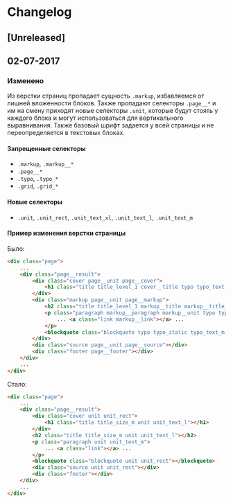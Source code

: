# Changelog

## [Unreleased]

## 02-07-2017
### Изменено
Из верстки страниц пропадает сущность `.markup`, избавляемся от лишней вложенности блоков. Также пропадают селекторы `.page__*` и им на смену приходят новые селекторы `.unit`, которые будут стоять у каждого блока и могут использоваться для вертикального выравнивания.
Также базовый шрифт задается у всей страницы и не переопределяется в текстовых блоках.

#### Запрещенные селекторы
* `.markup`, `.markup__*`
* `.page__*`
* `.typo`, `.typo_*`
* `.grid`, `.grid_*`

#### Новые селекторы
* `.unit`, `.unit_rect`, `.unit_text_xl`, `.unit_text_l`, `.unit_text_m`

#### Пример изменения верстки страницы
Было:

```html
<div class="page">
    ...
    <div class="page__result">
        <div class="cover page__unit page__cover">
            <h1 class="title title_level_1 cover__title typo typo_text_xl typo_line_m typo_bold page__title"></h1>
        </div>
        <div class="markup page__unit page__markup">
            <h2 class="title title_level_1 markup__title markup__title_size_m markup__unit typo typo_text_l typo_line_s typo_bold page__title"></h2>
            <p class="paragraph markup__paragraph markup__unit typo typo_text_m typo_line_m">
                ... <a class="link markup__link"></a> ...
            </p>
            <blockquote class="blockquote typo typo_italic typo_text_m typo_line_m markup__unit"></blockquote>
        </div>
        <div class="source page__unit page__source"></div>
        <div class="footer page__footer"></div>
    </div>
    ...
</div>
```

Стало:

```html
<div class="page">
    ...
    <div class="page__result">
        <div class="cover unit unit_rect">
            <h1 class="title title_size_m unit unit_text_l"></h1>
        </div>
        <h2 class="title title_size_m unit unit_text_l"></h2>
        <p class="paragraph unit unit_text_m">
            ... <a class="link"></a> ...
        </p>
        <blockquote class="blockquote unit unit_rect"></blockquote>
        <div class="source unit unit_rect"></div>
        <div class="footer"></div>
    </div>
    ...
</div>
```
